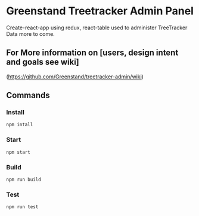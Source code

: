 # Greenstand Treetracker Admin Panel
Create-react-app using redux, react-table used to administer TreeTracker Data more to come.

## For More information on [users, design intent and goals see wiki]
(https://github.com/Greenstand/treetracker-admin/wiki)

## Commands

### Install
`npm intall`

### Start
`npm start`

### Build
`npm run build`

### Test

```
npm run test
```
